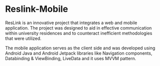 # Reslink-Mobile

ResLink is an innovative project that integrates a web and mobile application.
The project was designed to aid in effective communication within university residences and to counteract inefficient methodologies that were utilized.

The mobile application serves as the client side and was developed using Android Java and Android Jetpack libraries like Navigation components, Databinding & ViewBinding, LiveData and it uses MVVM pattern.

